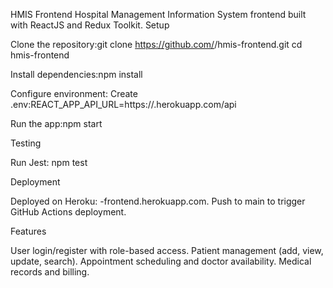 HMIS Frontend
Hospital Management Information System frontend built with ReactJS and Redux Toolkit.
Setup

Clone the repository:git clone https://github.com/<your-username>/hmis-frontend.git
cd hmis-frontend

Install dependencies:npm install

Configure environment:
Create .env:REACT_APP_API_URL=https://<your-heroku-app>.herokuapp.com/api

Run the app:npm start

Testing

Run Jest: npm test

Deployment

Deployed on Heroku: <your-heroku-app>-frontend.herokuapp.com.
Push to main to trigger GitHub Actions deployment.

Features

User login/register with role-based access.
Patient management (add, view, update, search).
Appointment scheduling and doctor availability.
Medical records and billing.